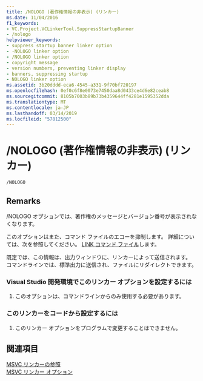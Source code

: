 ```yaml
---
title: /NOLOGO (著作権情報の非表示) (リンカー)
ms.date: 11/04/2016
f1_keywords:
- VC.Project.VCLinkerTool.SuppressStartupBanner
- /nologo
helpviewer_keywords:
- suppress startup banner linker option
- -NOLOGO linker option
- /NOLOGO linker option
- copyright message
- version numbers, preventing linker display
- banners, suppressing startup
- NOLOGO linker option
ms.assetid: 3b20dddd-eca6-4545-a331-9f70bf720197
ms.openlocfilehash: 0ef0c6f8e0073e7450daa8d0433ce4d6e82ceab8
ms.sourcegitcommit: 8105b7003b89b73b4359644ff4281e1595352dda
ms.translationtype: MT
ms.contentlocale: ja-JP
ms.lasthandoff: 03/14/2019
ms.locfileid: "57812500"
---
```

# <a name="nologo-suppress-startup-banner-linker"></a>/NOLOGO (著作権情報の非表示) (リンカー)

```
/NOLOGO
```

## <a name="remarks"></a>Remarks

/NOLOGO オプションでは、著作権のメッセージとバージョン番号が表示されなくなります。

このオプションはまた、コマンド ファイルのエコーを抑制します。 詳細については、次を参照してください。 [LINK コマンド ファイル](linking.md)します。

既定では、この情報は、出力ウィンドウに、リンカーによって送信されます。 コマンドラインでは、標準出力に送信され、ファイルにリダイレクトできます。

### <a name="to-set-this-linker-option-in-the-visual-studio-development-environment"></a>Visual Studio 開発環境でこのリンカー オプションを設定するには

1. このオプションは、コマンドラインからのみ使用する必要があります。

### <a name="to-set-this-linker-option-programmatically"></a>このリンカーをコードから設定するには

1. このリンカー オプションをプログラムで変更することはできません。

## <a name="see-also"></a>関連項目

[MSVC リンカーの参照](linking.md)<br/>
[MSVC リンカー オプション](linker-options.md)
